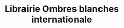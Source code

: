 ---
title: "Librairie Ombres blanches internationale"
url: /toulouse/librairie-ombres-blanches-internationale/
shop: livres
---
